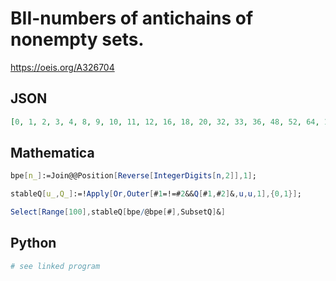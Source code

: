 # BII\-numbers of antichains of nonempty sets\.
https://oeis.org/A326704
## JSON
```JSON
[0, 1, 2, 3, 4, 8, 9, 10, 11, 12, 16, 18, 20, 32, 33, 36, 48, 52, 64, 128, 129, 130, 131, 132, 136, 137, 138, 139, 140, 144, 146, 148, 160, 161, 164, 176, 180, 192, 256, 258, 260, 264, 266, 268, 272, 274, 276, 288, 292, 304, 308, 320, 512, 513, 516, 520, 521, 524]
```
## Mathematica
```Mathematica
bpe[n_]:=Join@@Position[Reverse[IntegerDigits[n,2]],1];
```
```Mathematica
stableQ[u_,Q_]:=!Apply[Or,Outer[#1=!=#2&&Q[#1,#2]&,u,u,1],{0,1}];
```
```Mathematica
Select[Range[100],stableQ[bpe/@bpe[#],SubsetQ]&]
```
## Python
```Python
# see linked program
```
